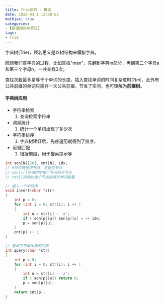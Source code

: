 ```yaml
---
title: Trie系列 - 概览
date: 2022-03-1 13:08:03
mathjax: true
categories:
- [数据结构与算法]
tags: 
- Trie
---
```



字典树(Trie)，顾名思义是以树结构来模拟字典。

回想我们查字典的过程，比如查找"man"，先翻到字典m部分，再翻第二个字母a和第三个字母n，一共查找3次。

查找次数最多是等于个单词的长度。插入查找单词的时间复杂度时$O(m)$，此外有公共前缀的单词只需存一次公共前缀，节省了空间，也可理解为**前缀树**。

#### 字典树应用

- 字符串检索
    1. 查询检索字符串
- 词频统计
    1. 统计一个单词出现了多少次
- 字符串排序
    1. 字典树建好后，先序遍历就得到了排序。
- 前缀匹配
    1. 根据前缀，用于搜索提示等

```cpp
int son[N][26], cnt[N], idx;
// 0号点既是根节点，又是空节点
// son[][]存储树中每个节点的子节点
// cnt[]存储以每个节点结尾的单词数量

// 插入一个字符串
void insert(char *str)
{
    int p = 0;
    for (int i = 0; str[i]; i ++ )
    {
        int u = str[i] - 'a';
        if (!son[p][u]) son[p][u] = ++ idx;
        p = son[p][u];
    }
    cnt[p] ++ ;
}

// 查询字符串出现的次数
int query(char *str)
{
    int p = 0;
    for (int i = 0; str[i]; i ++ )
    {
        int u = str[i] - 'a';
        if (!son[p][u]) return 0;
        p = son[p][u];
    }
    return cnt[p];
}
```
